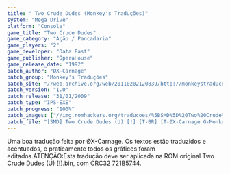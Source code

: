 ```yaml
---
title: " Two Crude Dudes (Monkey's Traduções)"
system: "Mega Drive"
platform: "Console"
game_title: "Two Crude Dudes"
game_category: "Ação / Pancadaria"
game_players: "2"
game_developer: "Data East"
game_publisher: "OperaHouse"
game_release_date: "1992"
patch_author: "ØX-Carnage"
patch_group: "Monkey's Traduções"
patch_site: "//web.archive.org/web/20110202120839/http://monkeystraducoes.com/"
patch_version: "1.0"
patch_release: "31/01/2009"
patch_type: "IPS-EXE"
patch_progress: "100%"
patch_images: ["//img.romhackers.org/traducoes/%5BSMD%5D%20Two%20Crude%20Dudes%20-%20Monkey's%20Tradu%C3%A7%C3%B5es%20-%201.png","//img.romhackers.org/traducoes/%5BSMD%5D%20Two%20Crude%20Dudes%20-%20Monkey's%20Tradu%C3%A7%C3%B5es%20-%202.png","//img.romhackers.org/traducoes/%5BSMD%5D%20Two%20Crude%20Dudes%20-%20Monkey's%20Tradu%C3%A7%C3%B5es%20-%203.png"]
patch_file: "[SMD] Two Crude Dudes (U) [!] [T-BR] [T-ØX-Carnage G-Monkey's Traduções] [V-1.0 P-100% A-2009].zip"
---
```

Uma boa tradução feita por ØX-Carnage. Os textos estão traduzidos e acentuados, e praticamente todos os gráficos foram editados.ATENÇÃO:Esta tradução deve ser aplicada na ROM original Two Crude Dudes (U) [!].bin, com CRC32 721B5744.